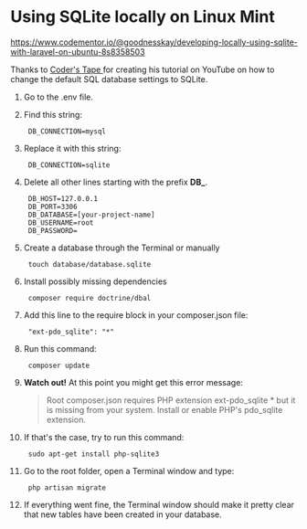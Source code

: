 # Using SQLite locally on Linux Mint

https://www.codementor.io/@goodnesskay/developing-locally-using-sqlite-with-laravel-on-ubuntu-8s8358503

Thanks to [Coder's Tape
](https://www.youtube.com/watch?v=kWmnQvznkUI) for creating his tutorial on YouTube on how to change the default SQL database settings to SQLite.

1. Go to the .env file.
1. Find this string:

		DB_CONNECTION=mysql
		
1. Replace it with this string:

		DB_CONNECTION=sqlite

1. Delete all other lines starting with the prefix **DB_**.

		DB_HOST=127.0.0.1
		DB_PORT=3306
		DB_DATABASE=[your-project-name]
		DB_USERNAME=root
		DB_PASSWORD=

1. Create a database through the Terminal or manually

        touch database/database.sqlite

1. Install possibly missing dependencies

        composer require doctrine/dbal

1. Add this line to the require block in your composer.json file:

        "ext-pdo_sqlite": "*"

1. Run this command:

        composer update


1. **Watch out!**  At this point you might get this error message:

	> Root composer.json requires PHP extension ext-pdo_sqlite * but it is missing from your system. Install or enable PHP's pdo_sqlite extension.

1. If that's the case, try to run this command:

		sudo apt-get install php-sqlite3

1. Go to the root folder, open a Terminal window and type:

        php artisan migrate

1. If everything went fine, the Terminal window should make it pretty clear that new tables have been created in your database.